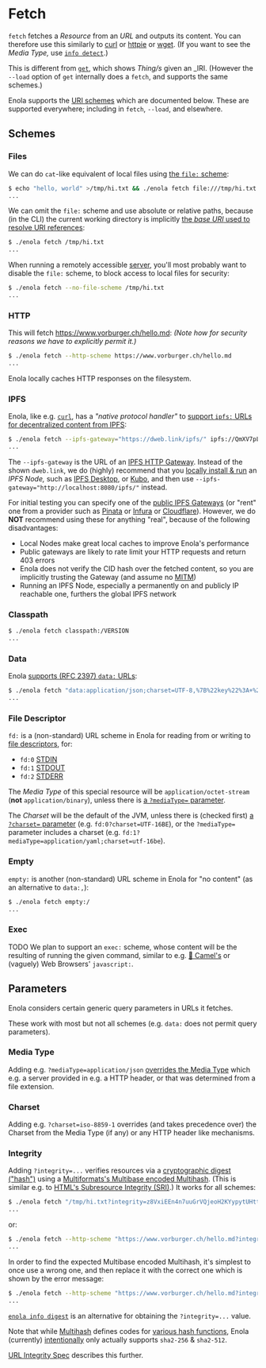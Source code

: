 <!--
    SPDX-License-Identifier: Apache-2.0

    Copyright 2024-2025 The Enola <https://enola.dev> Authors

    Licensed under the Apache License, Version 2.0 (the "License");
    you may not use this file except in compliance with the License.
    You may obtain a copy of the License at

        https://www.apache.org/licenses/LICENSE-2.0

    Unless required by applicable law or agreed to in writing, software
    distributed under the License is distributed on an "AS IS" BASIS,
    WITHOUT WARRANTIES OR CONDITIONS OF ANY KIND, either express or implied.
    See the License for the specific language governing permissions and
    limitations under the License.
-->

# Fetch

`fetch` fetches a _Resource_ from an _URL_ and outputs its content. You can therefore use this similarly to [curl](https://curl.se/) or [httpie](https://httpie.io/cli) or [wget](https://en.wikipedia.org/wiki/Wget). (If you want to see the _Media Type,_ use [`info detect`](../info/index.md#detect).)

This is different from [`get`](../get/index.md), which shows _Thing/s_ given an _IRI.
(However the `--load` option of `get` internally does a `fetch`, and supports the same schemes.)

Enola supports the [URI schemes](https://en.wikipedia.org/wiki/List_of_URI_schemes) which are documented below.
These are supported everywhere; including in `fetch`, `--load`, and elsewhere.

## Schemes

### Files

We can do `cat`-like equivalent of local files using [the `file:` scheme](https://en.wikipedia.org/wiki/File_URI_scheme):

```bash cd ../.././..
$ echo "hello, world" >/tmp/hi.txt && ./enola fetch file:///tmp/hi.txt
...
```

We can omit the `file:` scheme and use absolute or relative paths,
because (in the CLI) the current working directory is implicitly [the _base URI_
used to resolve URI references](https://en.wikipedia.org/wiki/Uniform_Resource_Identifier#URI_references):

```bash cd ../.././..
$ ./enola fetch /tmp/hi.txt
...
```

When running a remotely accessible [server](../server/index.md), you'll most probably want to disable the `file:` scheme,
to block access to local files for security:

```bash $? cd ../.././..
$ ./enola fetch --no-file-scheme /tmp/hi.txt
...
```

### HTTP

This will fetch <https://www.vorburger.ch/hello.md>: _(Note how for security reasons we have to explicitly permit it.)_

```bash cd ../.././..
$ ./enola fetch --http-scheme https://www.vorburger.ch/hello.md
...
```

Enola locally caches HTTP responses on the filesystem.

### IPFS

Enola, like e.g. [`curl`](https://curl.se), has a _"native protocol handler"_
to [support `ipfs:` URLs for decentralized content from IPFS](https://ipfs.tech/):

```bash cd ../.././..
$ ./enola fetch --ipfs-gateway="https://dweb.link/ipfs/" ipfs://QmXV7pL1CB7A8Tzk7jP2XE9kRyk8HZd145KDptdxzmNLfu
...
```

The `--ipfs-gateway` is the URL of an [IPFS HTTP Gateway](https://docs.ipfs.tech/reference/http/gateway/).
Instead of the shown `dweb.link`,
we do (highly) recommend that you [locally install & run](https://docs.ipfs.tech/install/) an _IPFS Node,_
such as [IPFS Desktop](https://docs.ipfs.tech/install/ipfs-desktop/),
or [Kubo](https://docs.ipfs.tech/install/command-line/),
and then use `--ipfs-gateway="http://localhost:8080/ipfs/"` instead.

For initial testing you can specify one of the [public IPFS Gateways](https://ipfs.github.io/public-gateway-checker/)
(or "rent" one from a provider such as [Pinata](https://pinata.cloud/dedicated-ipfs-gateways) or [Infura](https://www.infura.io/product/ipfs) or [Cloudflare](https://www.cloudflare.com/application-services/products/web3/)).
However, we do **NOT** recommend using these for anything "real",
because of the following disadvantages:

* Local Nodes make great local caches to improve Enola's performance
* Public gateways are likely to rate limit your HTTP requests and return 403 errors
* Enola does not verify the CID hash over the fetched content, so you are implicitly trusting the Gateway (and assume no [MITM](https://en.wikipedia.org/wiki/Man-in-the-middle_attack))
* Running an IPFS Node, especially a permanently on and publicly IP reachable one, furthers the global IPFS network

<!-- PS: IPFS URLs typically don't work directly in your web browser - unless you install the [IPFS Companion Browser Extension](https://docs.ipfs.tech/install/ipfs-companion/).

PPS: Note that the `//` separator after `ipfs:` is mandatory;
we (intentionally) do not support `ipfs:Qm..` (or `ipfs:/Qm..`), nor e.g. `dweb://ipfs/Qm..`.
For background about why this is so,
see https://github.com/ipfs/in-web-browsers/blob/68483d0bbe014d0626ca28b6e0d224341c1e8b8f/ADDRESSING.md and the conclusion of https://github.com/ipfs/kubo/issues/1678#issuecomment-492977659. -->

### Classpath

```bash cd ../.././..
$ ./enola fetch classpath:/VERSION
...
```

### Data

Enola [supports (RFC 2397) `data:` URLs](https://en.m.wikipedia.org/wiki/Data_URI_scheme):

```bash cd ../.././..
$ ./enola fetch "data:application/json;charset=UTF-8,%7B%22key%22%3A+%22value%22%7D"
...
```

### File Descriptor

`fd:` is a (non-standard) URL scheme in Enola for reading from or writing to [file descriptors](https://en.wikipedia.org/wiki/File_descriptor), for:

* `fd:0` [STDIN](https://en.wikipedia.org/wiki/Stdin)
* `fd:1` [STDOUT](https://en.wikipedia.org/wiki/Stdout)
* `fd:2` [STDERR](https://en.wikipedia.org/wiki/Stderr)

The _Media Type_ of this special resource will be `application/octet-stream` (**not** `application/binary`),
unless there is [a `?mediaType=` parameter](#media-type).

The _Charset_ will be the default of the JVM,
unless there is (checked first) [a `?charset=` parameter](#charset) (e.g. `fd:0?charset=UTF-16BE`),
or the `?mediaType=` parameter includes a charset (e.g. `fd:1?mediaType=application/yaml;charset=utf-16be`).

<!-- If updating ^^^ then also update JavaDoc of dev.enola.common.io.resource.FileDescriptorResource -->

<!-- TODO Support '-' as special URI shortcut for fd:0 STDIN? -->

### Empty

`empty:` is another (non-standard) URL scheme in Enola for "no content" (as an alternative to `data:,`):

```bash cd ../.././..
$ ./enola fetch empty:/
...
```

### Exec

TODO We plan to support an `exec:` scheme,  whose content will be the resulting of running the given command,
similar to e.g. [🐪 Camel's](https://camel.apache.org/components/4.8.x/exec-component.html) or (vaguely) Web Browsers'
`javascript:`.

<!-- TODO ### Git `git:` ? -->

## Parameters

Enola considers certain generic query parameters in URLs it fetches.

These work with most but not all schemes (e.g. `data:` does not permit query parameters).

### Media Type

Adding e.g. `?mediaType=application/json` [overrides the Media Type](../info/index.md#detect)
which e.g. a server provided in e.g. a HTTP header,
or that was determined from a file extension.

### Charset

Adding e.g. `?charset=iso-8859-1` overrides (and takes precedence over)
the Charset from the Media Type (if any) or any HTTP header like mechanisms.

### Integrity

Adding `?integrity=...` verifies resources via a [cryptographic digest ("hash")](https://docs.ipfs.tech/concepts/hashing/)
using a [Multiformats's Multibase encoded Multihash](https://www.multiformats.io).
(This is similar e.g. to [HTML's Subresource Integrity (SRI)](https://developer.mozilla.org/en-US/docs/Web/Security/Subresource_Integrity).)
It works for all schemes:

```bash cd ../.././..
$ ./enola fetch "/tmp/hi.txt?integrity=z8VxiEEn4n7uuGrVQjeoH2KYypytUHttCubqN7rr65xSH3wjLDjHciXuTyTHkoRuJT1Njghj68RQdynADQt9vzLgyEs"
...
```

or:

```bash cd ../.././..
$ ./enola fetch --http-scheme "https://www.vorburger.ch/hello.md?integrity=z8VttgvnrXN5ZzqAh8BLwyup7htUmSM9gbKR445teEECTwMRDQTireiWgWauLiZ4Xr5esrqbVFNbAuAM2XyZ4CTxU7N"
...
```

In order to find the expected Multibase encoded Multihash,
it's simplest to once use a wrong one, and then replace it with the correct one which is shown by the error message:

```bash $? cd ../.././..
$ ./enola fetch --http-scheme "https://www.vorburger.ch/hello.md?integrity=z8VsnXyGnRwJpnrQXB8KcLstvgFYGZ2f5BCm3DVndcNZ8NswtkCqsut69e7yd1FKNtettjgy669GNVt8VSTGxkAiJaB"
...
```

[`enola info digest`](../info/index.md#digest) is an alternative for obtaining the `?integrity=...` value.

Note that while [Multihash](https://www.multiformats.io/multihash/) defines codes for [various hash functions](https://github.com/multiformats/multicodec/blob/master/table.csv),
Enola (currently) [intentionally](https://github.com/google/guava/issues/5990#issuecomment-2571350434) only actually supports `sha2-256` & `sha2-512`.

[URL Integrity Spec](../../specs/url-integrity/index.md) describes this further.

<!-- TODO ?cache from OptionalCachingResourceProvider (current un-used) -->

<!--
## Screencast

![Demo](script.svg)
-->
